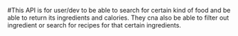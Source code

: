 #This API is for user/dev to be able to search for certain kind of food and be able to return its ingredients and calories. They cna also be able to filter out ingredient or search for recipes for that certain ingredients.